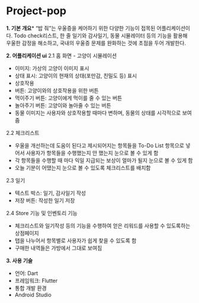 # Project-pop


**1. 기본 개요***
“밥 줘”는 우울증을 케어하기 위한 다양한 기능이 접목된 어플리케이션이다. Todo check리스트, 한 줄 일기와 감사일기, 동물 시뮬레이터 등의 기능을 활용해 우울한 감정을 해소하고, 국내의 우울증 문제를 완화하는 것에 초점을 두어 개발한다.

**2. 어플리케이션 ui**
2.1 홈 화면 - 고양이 시뮬레이션
- 이미지: 가상의 고양이 이미지 표시
- 상태 표시: 고양이의 현재의 상태(포만감, 친밀도 등) 표시
- 상호작용
- 버튼: 고양이와의 상호작용을 위한 버튼
- 먹이주기 버튼: 고양이에게 먹이를 줄 수 있는 버튼
- 놀아주기 버튼: 고양이와 놀아줄 수 있는 버튼
- 동물 이미지는 사용자와 상호작용할 때마다 변하며, 동물의 상태를 시각적으로 보여줌

2.2 체크리스트
- 우울을 개선하는데 도움이 된다고 제시되어지는 항목들을 To-Do List 항목으로 넣어서 사용자가 항목들을 수행했는지 안 했는지 눈으로 볼 수 있게 함
- 각 항목들을 수행할 때 마다 익일 지급되는 보상이 얼마가 될지 눈으로 볼 수 있게 함
- 오늘 기분이 어땠는지 눈으로 볼 수 있도록 체크리스트를 배치함

2.3 일기
- 텍스트 박스: 일기, 감사일기 작성
- 저장 버튼: 작성한 일기 저장

2.4 Store 기능 및 인벤토리 기능
- 체크리스트와 일기작성 등의 기능을 수행하여 얻은 리워드를 사용할 수 있도록하는 상점페이지
- 탭을 나누어서 항목별로 사용자가 쉽게 찾을 수 있도록 함
- 구매한 내역들은 가방에서 그대로 보여짐

**3. 사용 기술**
-	언어: Dart
-	프레임워크: Flutter
-	통합 개발 환경
  - Android Studio
